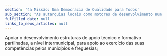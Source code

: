 ```yaml
---
section: '4a Missão: Uma Democracia de Qualidade para Todos'
sub_section: "As autarquias locais como motores de desenvolvimento num país descentralizado"
fulfilled_date: null
links_to_news_articles: null
---
```


Apoiar o desenvolvimento estruturas de apoio técnico e formativo partilhadas, a nível intermunicipal, para apoio ao exercício das suas competências pelos municípios e freguesias;